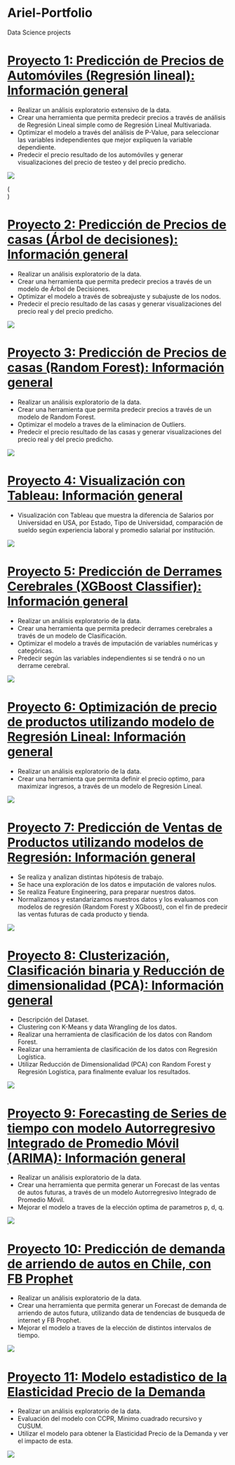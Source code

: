 # Ariel-Portfolio
Data Science projects


# [Proyecto 1:  Predicción de Precios de Automóviles (Regresión lineal): Información general](https://github.com/ArielContrerasfer/Ariel-Portfolio/blob/main/Prediccion_de_precios_Automoviles.ipynb)
* Realizar un análisis exploratorio extensivo de la data.
* Crear una herramienta que permita predecir precios a través de análisis de Regresión Lineal simple como de Regresión Lineal Multivariada.
* Optimizar el modelo a través del análisis de P-Value, para seleccionar las variables independientes que mejor expliquen la variable dependiente.
* Predecir el precio resultado de los automóviles y generar visualizaciones del precio de testeo y del precio predicho.



![](/regresion_lineal.PNG)

(<br>)

# [Proyecto 2:  Predicción de Precios de casas (Árbol de decisiones): Información general](https://github.com/ArielContrerasfer/Ariel-Portfolio/blob/main/Predicci%C3%B3n_de_precios_con_modelo_de_%C3%81rbol_de_Decisiones.ipynb)
* Realizar un análisis exploratorio de la data.
* Crear una herramienta que permita predecir precios a través de un modelo de Árbol de Decisiones.
* Optimizar el modelo a través de sobreajuste y subajuste de los nodos.
* Predecir el precio resultado de las casas y generar visualizaciones del precio real y del precio predicho.



![](/arbol_decision.PNG)


# [Proyecto 3:  Predicción de Precios de casas (Random Forest): Información general](https://github.com/ArielContrerasfer/Ariel-Portfolio/blob/main/Predicci%C3%B3n_de_precios_con_Random_Forest.ipynb)
* Realizar un análisis exploratorio de la data.
* Crear una herramienta que permita predecir precios a través de un modelo de Random Forest.
* Optimizar el modelo a traves de la eliminacion de Outliers.
* Predecir el precio resultado de las casas y generar visualizaciones del precio real y del precio predicho.



![](/random_forest.PNG)


# [Proyecto 4: Visualización con Tableau: Información general](https://public.tableau.com/profile/arielcontreras#!/vizhome/TrabajoFinalSalariosporUniversidadUSA/Dashboard1)

* Visualización con Tableau que muestra la diferencia de Salarios por Universidad en USA, por Estado, Tipo de Universidad, comparación de sueldo según experiencia laboral y promedio salarial por institución.

![](/SalariosUSA1.PNG)


# [Proyecto 5:  Predicción de Derrames Cerebrales (XGBoost Classifier): Información general](https://github.com/ArielContrerasfer/Ariel-Portfolio/blob/main/Predicci%C3%B3n_de_derrames_cerebrales.ipynb)
* Realizar un análisis exploratorio de la data.
* Crear una herramienta que permita predecir derrames cerebrales a través de un modelo de Clasificación.
* Optimizar el modelo a través de imputación de variables numéricas y categóricas.
* Predecir según las variables independientes si se tendrá o no un derrame cerebral.

![](/xgboost_classifier.PNG)


# [Proyecto 6:  Optimización de precio de productos utilizando modelo de Regresión Lineal: Información general](https://github.com/ArielContrerasfer/Ariel-Portfolio/blob/main/Optimizaci%C3%B3n_de_precio.ipynb)
* Realizar un análisis exploratorio de la data.
* Crear una herramienta que permita definir el precio optimo, para maximizar ingresos, a través de un modelo de Regresión Lineal.


![](/Optimización_Precios.PNG)


# [Proyecto 7:  Predicción de Ventas de Productos utilizando modelos de Regresión: Información general](https://github.com/ArielContrerasfer/Ariel-Portfolio/blob/main/Predicci%C3%B3n_de_Ventas_de_Productos.ipynb)
* Se realiza y analizan distintas hipótesis de trabajo.
* Se hace una exploración de los datos e imputación de valores nulos.
* Se realiza Feature Engineering, para preparar nuestros datos.
* Normalizamos y estandarizamos nuestros datos y los evaluamos con modelos de regresión (Random Forest y XGboost), con el fin de predecir las ventas futuras de cada producto y tienda.


![](/prediccion_ventas.PNG)


# [Proyecto 8:  Clusterización, Clasificación binaria y Reducción de dimensionalidad (PCA): Información general](https://github.com/ArielContrerasfer/Ariel-Portfolio/blob/main/Reduccion%2C_Seleccion%2C_Clustering_y_Clasificacion.ipynb)
* Descripción del Dataset.
* Clustering con K-Means y data Wrangling de los datos.
* Realizar una herramienta de clasificación de los datos con Random Forest.
* Realizar una herramienta de clasificación de los datos con Regresión Logística.
* Utilizar Reducción de Dimensionalidad (PCA) con Random Forest y Regresión Logística, para finalmente evaluar los resultados.


![](/kmeans.PNG)


# [Proyecto 9:  Forecasting de Series de tiempo con modelo Autorregresivo Integrado de Promedio Móvil (ARIMA): Información general](https://github.com/ArielContrerasfer/Ariel-Portfolio/blob/main/Forescasting__Series_de_Tiempo.ipynb)
* Realizar un análisis exploratorio de la data.
* Crear una herramienta que permita generar un Forecast de las ventas de autos futuras, a través de un modelo Autorregresivo Integrado de Promedio Móvil.
* Mejorar el modelo a traves de la elección optima de parametros p, d, q.

![](/ARIMA.PNG)


# [Proyecto 10:  Predicción de demanda de arriendo de autos en Chile, con FB Prophet](https://github.com/ArielContrerasfer/Ariel-Portfolio/blob/main/FB_Prophet.ipynb)
* Realizar un análisis exploratorio de la data.
* Crear una herramienta que permita generar un Forecast de demanda de arriendo de autos futura, utilizando data de tendencias de busqueda de internet y FB Prophet.
* Mejorar el modelo a traves de la elección de distintos intervalos de tiempo.

![](/fb_prophet.PNG)


# [Proyecto 11:  Modelo estadistico de la Elasticidad Precio de la Demanda](https://github.com/ArielContrerasfer/Ariel-Portfolio/blob/main/Elasticidad_Precio_de_la_Demanda.ipynb)
* Realizar un análisis exploratorio de la data.
* Evaluación del modelo con CCPR, Minimo cuadrado recursivo y CUSUM.
* Utilizar el modelo para obtener la Elasticidad Precio de la Demanda y ver el impacto de esta.

![](/Elasticidad.PNG)
